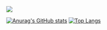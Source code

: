 <img src="https://capsule-render.vercel.app/api?type=waving&height=200&text=JIHYUN&fontAlign=80&fontAlignY=40&color=gradient&customColorList=24"/>

<!--
**sbear123/sbear123** is a ✨ _special_ ✨ repository because its `README.md` (this file) appears on your GitHub profile.

Here are some ideas to get you started:

- 🔭 I’m currently working on ...
- 🌱 I’m currently learning ...
- 👯 I’m looking to collaborate on ...
- 🤔 I’m looking for help with ...
- 💬 Ask me about ...
- 📫 How to reach me: ...
- 😄 Pronouns: ...
- ⚡ Fun fact: ...
-->

[![Anurag's GitHub stats](https://github-readme-stats.vercel.app/api?username=sbear123&count_private=true)](https://github.com/anuraghazra/github-readme-stats)
[![Top Langs](https://github-readme-stats.vercel.app/api/top-langs/?username=sbear123&layout=compact&hide=java)](https://github.com/anuraghazra/github-readme-stats)
